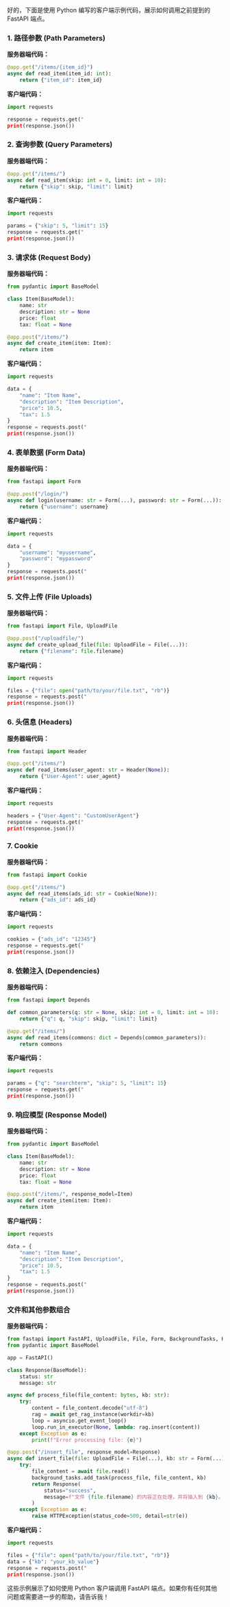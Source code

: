好的，下面是使用 Python 编写的客户端示例代码，展示如何调用之前提到的 FastAPI 端点。

### 1. **路径参数 (Path Parameters)**

**服务器端代码：**

```python
@app.get("/items/{item_id}")
async def read_item(item_id: int):
    return {"item_id": item_id}

```

**客户端代码：**

```python
import requests

response = requests.get("
print(response.json())

```

### 2. **查询参数 (Query Parameters)**

**服务器端代码：**

```python
@app.get("/items/")
async def read_item(skip: int = 0, limit: int = 10):
    return {"skip": skip, "limit": limit}

```

**客户端代码：**

```python
import requests

params = {"skip": 5, "limit": 15}
response = requests.get("
print(response.json())

```

### 3. **请求体 (Request Body)**

**服务器端代码：**

```python
from pydantic import BaseModel

class Item(BaseModel):
    name: str
    description: str = None
    price: float
    tax: float = None

@app.post("/items/")
async def create_item(item: Item):
    return item

```

**客户端代码：**

```python
import requests

data = {
    "name": "Item Name",
    "description": "Item Description",
    "price": 10.5,
    "tax": 1.5
}
response = requests.post("
print(response.json())

```

### 4. **表单数据 (Form Data)**

**服务器端代码：**

```python
from fastapi import Form

@app.post("/login/")
async def login(username: str = Form(...), password: str = Form(...)):
    return {"username": username}

```

**客户端代码：**

```python
import requests

data = {
    "username": "myusername",
    "password": "mypassword"
}
response = requests.post("
print(response.json())

```

### 5. **文件上传 (File Uploads)**

**服务器端代码：**

```python
from fastapi import File, UploadFile

@app.post("/uploadfile/")
async def create_upload_file(file: UploadFile = File(...)):
    return {"filename": file.filename}

```

**客户端代码：**

```python
import requests

files = {"file": open("path/to/your/file.txt", "rb")}
response = requests.post("
print(response.json())

```

### 6. **头信息 (Headers)**

**服务器端代码：**

```python
from fastapi import Header

@app.get("/items/")
async def read_items(user_agent: str = Header(None)):
    return {"User-Agent": user_agent}

```

**客户端代码：**

```python
import requests

headers = {"User-Agent": "CustomUserAgent"}
response = requests.get("
print(response.json())

```

### 7. **Cookie**

**服务器端代码：**

```python
from fastapi import Cookie

@app.get("/items/")
async def read_items(ads_id: str = Cookie(None)):
    return {"ads_id": ads_id}

```

**客户端代码：**

```python
import requests

cookies = {"ads_id": "12345"}
response = requests.get("
print(response.json())

```

### 8. **依赖注入 (Dependencies)**

**服务器端代码：**

```python
from fastapi import Depends

def common_parameters(q: str = None, skip: int = 0, limit: int = 10):
    return {"q": q, "skip": skip, "limit": limit}

@app.get("/items/")
async def read_items(commons: dict = Depends(common_parameters)):
    return commons

```

**客户端代码：**

```python
import requests

params = {"q": "searchterm", "skip": 5, "limit": 15}
response = requests.get("
print(response.json())

```

### 9. **响应模型 (Response Model)**

**服务器端代码：**

```python
from pydantic import BaseModel

class Item(BaseModel):
    name: str
    description: str = None
    price: float
    tax: float = None

@app.post("/items/", response_model=Item)
async def create_item(item: Item):
    return item

```

**客户端代码：**

```python
import requests

data = {
    "name": "Item Name",
    "description": "Item Description",
    "price": 10.5,
    "tax": 1.5
}
response = requests.post("
print(response.json())

```

### 文件和其他参数组合

**服务器端代码：**

```python
from fastapi import FastAPI, UploadFile, File, Form, BackgroundTasks, HTTPException
from pydantic import BaseModel

app = FastAPI()

class Response(BaseModel):
    status: str
    message: str

async def process_file(file_content: bytes, kb: str):
    try:
        content = file_content.decode("utf-8")
        rag = await get_rag_instance(workdir=kb)
        loop = asyncio.get_event_loop()
        loop.run_in_executor(None, lambda: rag.insert(content))
    except Exception as e:
        print(f"Error processing file: {e}")

@app.post("/insert_file", response_model=Response)
async def insert_file(file: UploadFile = File(...), kb: str = Form(...), background_tasks: BackgroundTasks = BackgroundTasks()):
    try:
        file_content = await file.read()
        background_tasks.add_task(process_file, file_content, kb)
        return Response(
            status="success",
            message=f"文件 {file.filename} 的内容正在处理，并将插入到 {kb}。"
        )
    except Exception as e:
        raise HTTPException(status_code=500, detail=str(e))

```

**客户端代码：**

```python
import requests

files = {"file": open("path/to/your/file.txt", "rb")}
data = {"kb": "your_kb_value"}
response = requests.post("
print(response.json())

```

这些示例展示了如何使用 Python 客户端调用 FastAPI 端点。如果你有任何其他问题或需要进一步的帮助，请告诉我！